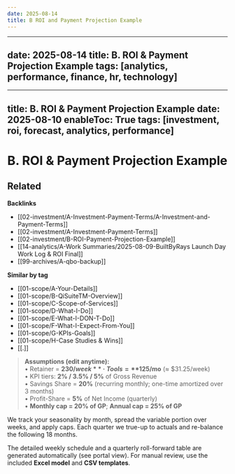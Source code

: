 ```yaml
---
date: 2025-08-14
title: B ROI and Payment Projection Example
---
```

---
date: 2025-08-14
title: B. ROI & Payment Projection Example
tags: [analytics, performance, finance, hr, technology]
---
---
title: B. ROI & Payment Projection Example
date: 2025-08-10
enableToc: True
tags: [investment, roi, forecast, analytics, performance]
---
# B. ROI & Payment Projection Example

<!-- RELATED:START -->

## Related
**Backlinks**
- [[02-investment/A-Investment-Payment-Terms/A-Investment-and-Payment-Terms]]
- [[02-investment/A-Investment-Payment-Terms]]
- [[02-investment/B-ROI-Payment-Projection-Example]]
- [[14-analytics/A-Work Summaries/2025-08-09-BuiltByRays Launch Day Work Log & ROI Final]]
- [[99-archives/A-qbo-backup]]

**Similar by tag**
- [[01-scope/A-Your-Details]]
- [[01-scope/B-QiSuiteTM-Overview]]
- [[01-scope/C-Scope-of-Services]]
- [[01-scope/D-What-I-Do]]
- [[01-scope/E-What-I-DON-T-Do]]
- [[01-scope/F-What-I-Expect-From-You]]
- [[01-scope/G-KPIs-Goals]]
- [[01-scope/H-Case Studies & Wins]]
- [[.]]

<!-- RELATED:END -->

> **Assumptions (edit anytime):**  
> • Retainer = **$230/week** · Tools = **$125/mo** (≈ $31.25/week)  
> • KPI tiers: **2% / 3.5% / 5%** of Gross Revenue  
> • Savings Share = **20%** (recurring monthly; one-time amortized over 3 months)  
> • Profit-Share = **5%** of Net Income (quarterly)  
> • **Monthly cap = 20% of GP**; **Annual cap = 25% of GP**

We track your seasonality by month, spread the variable portion over weeks, and apply caps. Each quarter we true-up to actuals and re-balance the following 18 months.

The detailed weekly schedule and a quarterly roll-forward table are generated automatically (see portal view). For manual review, use the included **Excel model** and **CSV templates**.